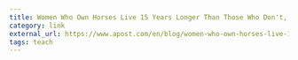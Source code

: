 ```yaml
---
title: Women Who Own Horses Live 15 Years Longer Than Those Who Don't, Says Studies
category: link
external_url: https://www.apost.com/en/blog/women-who-own-horses-live-15-years-longer-than-those-who-dont-says-studies/10260/?rd=n
tags: teach
---
```

